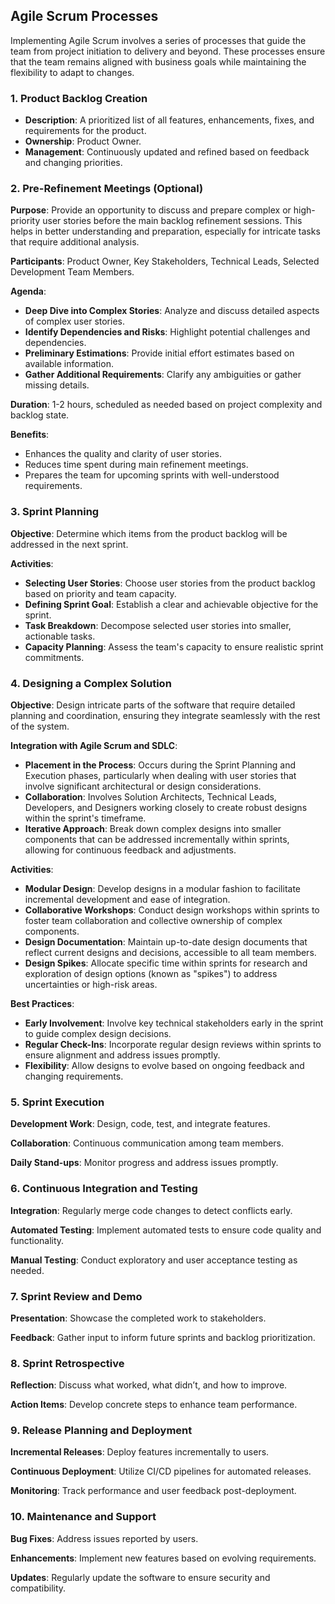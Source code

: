 
## Agile Scrum Processes

Implementing Agile Scrum involves a series of processes that guide the team from project initiation to delivery and beyond. These processes ensure that the team remains aligned with business goals while maintaining the flexibility to adapt to changes.

### 1. Product Backlog Creation

- **Description**: A prioritized list of all features, enhancements, fixes, and requirements for the product.
- **Ownership**: Product Owner.
- **Management**: Continuously updated and refined based on feedback and changing priorities.

### 2. Pre-Refinement Meetings (Optional)

**Purpose**: Provide an opportunity to discuss and prepare complex or high-priority user stories before the main backlog refinement sessions. This helps in better understanding and preparation, especially for intricate tasks that require additional analysis.

**Participants**: Product Owner, Key Stakeholders, Technical Leads, Selected Development Team Members.

**Agenda**:
- **Deep Dive into Complex Stories**: Analyze and discuss detailed aspects of complex user stories.
- **Identify Dependencies and Risks**: Highlight potential challenges and dependencies.
- **Preliminary Estimations**: Provide initial effort estimates based on available information.
- **Gather Additional Requirements**: Clarify any ambiguities or gather missing details.

**Duration**: 1-2 hours, scheduled as needed based on project complexity and backlog state.

**Benefits**:
- Enhances the quality and clarity of user stories.
- Reduces time spent during main refinement meetings.
- Prepares the team for upcoming sprints with well-understood requirements.

### 3. Sprint Planning

**Objective**: Determine which items from the product backlog will be addressed in the next sprint.

**Activities**:
- **Selecting User Stories**: Choose user stories from the product backlog based on priority and team capacity.
- **Defining Sprint Goal**: Establish a clear and achievable objective for the sprint.
- **Task Breakdown**: Decompose selected user stories into smaller, actionable tasks.
- **Capacity Planning**: Assess the team's capacity to ensure realistic sprint commitments.

### 4. Designing a Complex Solution

**Objective**: Design intricate parts of the software that require detailed planning and coordination, ensuring they integrate seamlessly with the rest of the system.

**Integration with Agile Scrum and SDLC**:

- **Placement in the Process**: Occurs during the Sprint Planning and Execution phases, particularly when dealing with user stories that involve significant architectural or design considerations.
- **Collaboration**: Involves Solution Architects, Technical Leads, Developers, and Designers working closely to create robust designs within the sprint's timeframe.
- **Iterative Approach**: Break down complex designs into smaller components that can be addressed incrementally within sprints, allowing for continuous feedback and adjustments.

**Activities**:
- **Modular Design**: Develop designs in a modular fashion to facilitate incremental development and ease of integration.
- **Collaborative Workshops**: Conduct design workshops within sprints to foster team collaboration and collective ownership of complex components.
- **Design Documentation**: Maintain up-to-date design documents that reflect current designs and decisions, accessible to all team members.
- **Design Spikes**: Allocate specific time within sprints for research and exploration of design options (known as "spikes") to address uncertainties or high-risk areas.

**Best Practices**:
- **Early Involvement**: Involve key technical stakeholders early in the sprint to guide complex design decisions.
- **Regular Check-Ins**: Incorporate regular design reviews within sprints to ensure alignment and address issues promptly.
- **Flexibility**: Allow designs to evolve based on ongoing feedback and changing requirements.

### 5. Sprint Execution

**Development Work**: Design, code, test, and integrate features.

**Collaboration**: Continuous communication among team members.

**Daily Stand-ups**: Monitor progress and address issues promptly.

### 6. Continuous Integration and Testing

**Integration**: Regularly merge code changes to detect conflicts early.

**Automated Testing**: Implement automated tests to ensure code quality and functionality.

**Manual Testing**: Conduct exploratory and user acceptance testing as needed.

### 7. Sprint Review and Demo

**Presentation**: Showcase the completed work to stakeholders.

**Feedback**: Gather input to inform future sprints and backlog prioritization.

### 8. Sprint Retrospective

**Reflection**: Discuss what worked, what didn’t, and how to improve.

**Action Items**: Develop concrete steps to enhance team performance.

### 9. Release Planning and Deployment

**Incremental Releases**: Deploy features incrementally to users.

**Continuous Deployment**: Utilize CI/CD pipelines for automated releases.

**Monitoring**: Track performance and user feedback post-deployment.

### 10. Maintenance and Support

**Bug Fixes**: Address issues reported by users.

**Enhancements**: Implement new features based on evolving requirements.

**Updates**: Regularly update the software to ensure security and compatibility.